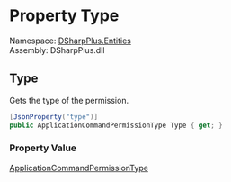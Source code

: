 # Property Type

Namespace: [DSharpPlus.Entities](DSharpPlus.Entities.md)  
Assembly: DSharpPlus.dll

## <a id="DSharpPlus_Entities_DiscordApplicationCommandPermission_Type"></a>Type

Gets the type of the permission.

```csharp
[JsonProperty("type")]
public ApplicationCommandPermissionType Type { get; }
```

### Property Value

[ApplicationCommandPermissionType](DSharpPlus.ApplicationCommandPermissionType.md)

